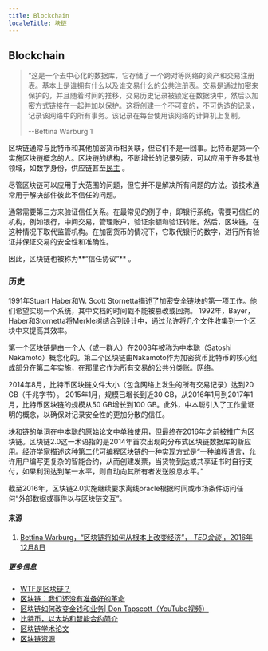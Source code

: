 ```yaml
---
title: Blockchain
localeTitle: 块链
---
```

## Blockchain

> “这是一个去中心化的数据库，它存储了一个跨对等网络的资产和交易注册表。基本上是谁拥有什么以及谁交易什么的公共注册表。交易是通过加密来保护的，并且随着时间的推移，交易历史记录被锁定在数据块中，然后以加密方式链接在一起并加以保护。这将创建一个不可变的，不可伪造的记录，记录该网络中的所有事务。该记录在每台使用该网络的计算机上复制。
> 
> \--Bettina Warburg 1

区块链通常与比特币和其他加密货币相关联，但它们不是一回事。比特币是第一个实施区块链概念的人。区块链的结构，不断增长的记录列表，可以应用于许多其他领域，如数字身份，供应链甚至[民主](https://www.democracy.earth/) 。

尽管区块链可以应用于大范围的问题，但它并不是解决所有问题的方法。该技术通常用于解决部件彼此不信任的问题。

通常需要第三方来验证信任关系。在最常见的例子中，即银行系统，需要可信任的机构，例如银行，中间交易，管理账户，验证余额和验证转账。然后，区块链，在这种情况下取​​代监管机构。在加密货币的情况下，它取代银行的数字，进行所有验证并保证交易的安全性和准确性。

因此，区块链也被称为**“信任协议”** 。

### 历史

1991年Stuart Haber和W. Scott Stornetta描述了加密安全链块的第一项工作。他们希望实现一个系统，其中文档的时间戳不能被篡改或回溯。 1992年，Bayer，Haber和Stornetta将Merkle树结合到设计中，通过允许将几个文件收集到一个区块中来提高其效率。

第一个区块链是由一个人（或一群人）在2008年被称为中本聪（Satoshi Nakamoto）概念化的。第二个区块链由Nakamoto作为加密货币比特币的核心组成部分在第二年实施，在那里它作为所有交易的公共分类账。网络。

2014年8月，比特币区块链文件大小（包含网络上发生的所有交易记录）达到20 GB（千兆字节）。 2015年1月，规模已增长到近30 GB，从2016年1月到2017年1月，比特币区块链的规模从50 GB增长到100 GB。此外，中本聪引入了工作量证明的概念，以确保对记录安全性的更加分散的信任。

块和链的单词在中本聪的原始论文中单独使用，但最终在2016年之前被推广为区块链。区块链2.0这一术语指的是2014年首次出现的分布式区块链数据库的新应用。经济学家描述这种第二代可编程区块链的一种实现方式是“一种编程语言，允许用户编写更复杂的智能合约，从而创建发票，当货物到达或共享证书时自行支付，如果利润达到某一水平，则自动向其所有者发送股息水平。”

截至2016年，区块链2.0实施继续要求离线oracle根据时间或市场条件访问任何“外部数据或事件以与区块链交互”。

#### 来源

1.  [Bettina Warburg，“区块链将如何从根本上改变经济”， _TED会谈_ ，2016年12月8日](https://youtu.be/RplnSVTzvnU?t=213)

##### 更多信息

*   [WTF是区块链？](https://hackernoon.com/wtf-is-the-blockchain-1da89ba19348)
*   [区块链：我们还没有准备好的革命](https://medium.freecodecamp.org/blockchain-is-our-first-22nd-century-technology-d4ad45fca2ce)
*   [区块链如何改变金钱和业务| Don Tapscott（YouTube视频）](https://www.youtube.com/watch?v=Pl8OlkkwRpc)
*   [比特币，以太坊和智能合约简介](https://github.com/WizardOfAus/WizardsEthereumWorkshop)
*   [区块链学术论文](https://github.com/decrypto-org/blockchain-papers)
*   [区块链资源](https://github.com/BlockchainDevs/CryptocurrencyAwesome/blob/master/README.md)
